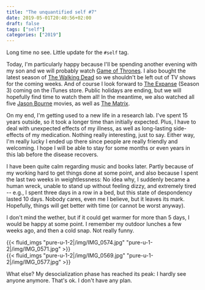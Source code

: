```yaml
---
title: "The unquantified self #7"
date: 2019-05-01T20:40:56+02:00
draft: false
tags: ["self"]
categories: ["2019"]
---
```

Long time no see. Little update for the `#self` tag.

Today, I'm particularly happy because I'll be spending another evening with my son and we will probably watch [Game of Thrones](https://en.wikipedia.org/wiki/Game_of_Thrones). I also bought the latest season of [The Walking Dead](https://en.wikipedia.org/wiki/The_Walking_Dead_(TV_series)) so we shouldn't be left out of TV shows for the coming weeks. And of course I look forward to [The Expanse](https://en.wikipedia.org/wiki/The_Expanse_(TV_series)) (Season 3) coming on the iTunes store. Public holidays are ending, but we will hopefully find time to watch them all! In the meantime, we also watched all five [Jason Bourne](https://en.wikipedia.org/wiki/Jason_Bourne) movies, as well as [The Matrix](https://en.wikipedia.org/wiki/The_Matrix).

On my end, I'm getting used to a new life in a research lab. I've spent 15 years outside, so it took a longer time than initially expected. Plus, I have to deal with unexpected effects of my illness, as well as long-lasting side-effects of my medication. Nothing really interesting, just to say. Either way, I'm really lucky I ended up there since people are really friendly and welcoming. I hope I will be able to stay for some months or even years in this lab before the disease recovers.

I have been quite calm regarding music and books later. Partly because of my working hard to get things done at some point, and also because I spent the last two weeks in weightlessness: No idea why, I suddenly became a human wreck, unable to stand up without feeling dizzy, and extremely tired -- e.g., I spent three days in a row in a bed, but this state of despondency lasted 10 days. Nobody cares, even me I believe, but it leaves its mark. Hopefully, things will get better with time (or cannot be worst anyway).

I don't mind the wether, but if it could get warmer for more than 5 days, I would be happy at some point. I remember my outdoor lunches a few weeks ago, and then a cold snap. Not really funny.

{{< fluid_imgs
  "pure-u-1-2|/img/IMG_0574.jpg"
  "pure-u-1-2|/img/IMG_0571.jpg" >}}
<br>
{{< fluid_imgs
  "pure-u-1-2|/img/IMG_0569.jpg"
  "pure-u-1-2|/img/IMG_0577.jpg" >}}

What else? My desocialization phase has reached its peak: I hardly see anyone anymore. That's ok. I don't have any plan.
